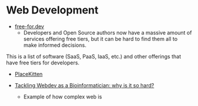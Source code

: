 Web Development
===============


* [free-for.dev](https://free-for.dev/)
    * Developers and Open Source authors now have a massive amount of services offering free tiers, but it can be hard to find them all to make informed decisions.

This is a list of software (SaaS, PaaS, IaaS, etc.) and other offerings that have free tiers for developers.

* [PlaceKitten](https://placekitten.com/)

* [Tackling Webdev as a Bioinformatician: why is it so hard?](https://jessimekirk.com/blog/web_for_biofx/)
    * Example of how complex web is
